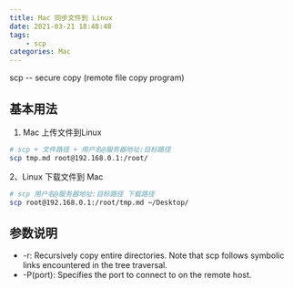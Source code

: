 ```yaml
---
title: Mac 同步文件到 Linux
date: 2021-03-21 18:48:48
tags:
    - scp
categories: Mac
---
```


scp -- secure copy (remote file copy program)

<!-- more -->

## 基本用法

1. Mac 上传文件到Linux

```bash
# scp + 文件路径 + 用户名@服务器地址:目标路径
scp tmp.md root@192.168.0.1:/root/
```

2、Linux 下载文件到 Mac

```bash
# scp 用户名@服务器地址:目标路径 下载路径
scp root@192.168.0.1:/root/tmp.md ~/Desktop/
```

## 参数说明

- -r: Recursively copy entire directories.  Note that scp follows symbolic links encountered in the tree traversal.
- -P(port): Specifies the port to connect to on the remote host.